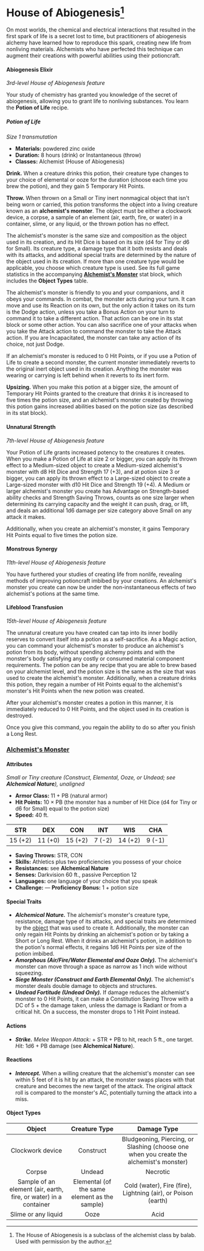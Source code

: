 # House of Abiogenesis[^🧪]

On most worlds, the chemical and electrical interactions that resulted in the first spark of life is a secret lost to time, but practitioners of abiogenesis alchemy have learned how to reproduce this spark, creating new life from nonliving materials. Alchemists who have perfected this technique can augment their creations with powerful abilities using their potioncraft.

#### Abiogenesis Elixir

_3rd-level House of Abiogenesis feature_

Your study of chemistry has granted you knowledge of the secret of abiogenesis, allowing you to grant life to nonliving substances. You learn the **Potion of Life** recipe.

##### Potion of Life

_Size 1 transmutation_

- **Materials:** powdered zinc oxide
- **Duration:** 8 hours (drink) or Instantaneous (throw)
- **Classes:** Alchemist (House of Abiogenesis)

**Drink.** When a creature drinks this potion, their creature type changes to your choice of elemental or ooze for the duration (choose each time you brew the potion), and they gain 5 Temporary Hit Points.

**Throw.** When thrown on a Small or Tiny inert nonmagical object that isn't being worn or carried, this potion transforms the object into a living creature known as an **alchemist's monster**. The object must be either a clockwork device, a corpse, a sample of an element (air, earth, fire, or water) in a container, slime, or any liquid, or the thrown potion has no effect.

The alchemist's monster is the same size and composition as the object used in its creation, and its Hit Dice is based on its size (d4 for Tiny or d6 for Small). Its creature type, a damage type that it both resists and deals with its attacks, and additional special traits are determined by the nature of the object used in its creation. If more than one creature type would be applicable, you choose which creature type is used. See its full game statistics in the accompanying **[Alchemist's Monster](#alchemists-monster)** stat block, which includes the **Object Types** table.

The alchemist's monster is friendly to you and your companions, and it obeys your commands. In combat, the monster acts during your turn. It can move and use its Reaction on its own, but the only action it takes on its turn is the Dodge action, unless you take a Bonus Action on your turn to command it to take a different action. That action can be one in its stat block or some other action. You can also sacrifice one of your attacks when you take the Attack action to command the monster to take the Attack action. If you are Incapacitated, the monster can take any action of its choice, not just Dodge.

If an alchemist's monster is reduced to 0 Hit Points, or if you use a Potion of Life to create a second monster, the current monster immediately reverts to the original inert object used in its creation. Anything the monster was wearing or carrying is left behind when it reverts to its inert form.

**Upsizing.** When you make this potion at a bigger size, the amount of Temporary Hit Points granted to the creature that drinks it is increased to five times the potion size, and an alchemist's monster created by throwing this potion gains increased abilities based on the potion size (as described in its stat block).

#### Unnatural Strength

_7th-level House of Abiogenesis feature_

Your Potion of Life grants increased potency to the creatures it creates. When you make a Potion of Life at size 2 or bigger, you can apply its thrown effect to a Medium-sized object to create a Medium-sized alchemist's monster with d8 Hit Dice and Strength 17 (+3), and at potion size 3 or bigger, you can apply its thrown effect to a Large-sized object to create a Large-sized monster with d10 Hit Dice and Strength 19 (+4). A Medium or larger alchemist's monster you create has Advantage on Strength-based ability checks and Strength Saving Throws, counts as one size larger when determining its carrying capacity and the weight it can push, drag, or lift, and deals an additional 1d6 damage per size category above Small on any attack it makes.

Additionally, when you create an alchemist's monster, it gains Temporary Hit Points equal to five times the potion size.

#### Monstrous Synergy

_11th-level House of Abiogenesis feature_

You have furthered your studies of creating life from nonlife, revealing methods of improving potioncraft imbibed by your creations. An alchemist's monster you create can now be under the non-instantaneous effects of two alchemist's potions at the same time.

#### Lifeblood Transfusion

_15th-level House of Abiogenesis feature_

The unnatural creature you have created can tap into its inner bodily reserves to convert itself into a potion as a self-sacrifice. As a Magic action, you can command your alchemist's monster to produce an alchemist's potion from its body, without spending alchemy points and with the monster's body satisfying any costly or consumed material component requirements. The potion can be any recipe that you are able to brew based on your alchemist level, and the potion size is the same as the size that was used to create the alchemist's monster. Additionally, when a creature drinks this potion, they regain a number of Hit Points equal to the alchemist's monster's Hit Points when the new potion was created.

After your alchemist's monster creates a potion in this manner, it is immediately reduced to 0 Hit Points, and the object used in its creation is destroyed.

Once you give this command, you regain the ability to do so after you finish a Long Rest.

### [Alchemist's Monster](https://github.com/mpanighetti/dnd5e-monsters/blob/main/special/alchemists-monster.md)

#### Attributes

_Small or Tiny creature (Construct, Elemental, Ooze, or Undead; see **Alchemical Nature**), unaligned_

- **Armor Class:** 11 + PB (natural armor)
- **Hit Points:** 10 × PB (the monster has a number of Hit Dice (d4 for Tiny or d6 for Small) equal to the potion size)
- **Speed:** 40 ft.

|  STR  |  DEX  |  CON  | INT  |  WIS  | CHA  |
|:-----:|:-----:|:-----:|:----:|:-----:|:----:|
|15 (+2)|11 (+0)|15 (+2)|7 (-2)|14 (+2)|9 (-1)|

- **Saving Throws:** STR, CON
- **Skills:** Athletics plus two proficiencies you possess of your choice
- **Resistances:** see **Alchemical Nature**
- **Senses:** Darkvision 60 ft., passive Perception 12
- **Languages:** one language of your choice that you speak
- **Challenge:** — **Proficiency Bonus:** 1 + potion size

#### Special Traits

- _**Alchemical Nature.**_ The alchemist's monster's creature type, resistance, damage type of its attacks, and special traits are determined by the [object](#object-types) that was used to create it. Additionally, the monster can only regain Hit Points by drinking an alchemist's potion or by taking a Short or Long Rest. When it drinks an alchemist's potion, in addition to the potion's normal effects, it regains 1d6 Hit Points per size of the potion imbibed.
- _**Amorphous (Air/Fire/Water Elemental and Ooze Only).**_ The alchemist's monster can move through a space as narrow as 1 inch wide without squeezing.
- _**Siege Monster (Construct and Earth Elemental Only).**_ The alchemist's monster deals double damage to objects and structures.
- _**Undead Fortitude (Undead Only).**_ If damage reduces the alchemist's monster to 0 Hit Points, it can make a Constitution Saving Throw with a DC of 5 + the damage taken, unless the damage is Radiant or from a critical hit. On a success, the monster drops to 1 Hit Point instead.

#### Actions

- _**Strike.** Melee Weapon Attack:_ + STR + PB to hit, reach 5 ft., one target. _Hit:_ 1d6 + PB damage (see **Alchemical Nature**).

#### Reactions

- _**Intercept.**_ When a willing creature that the alchemist's monster can see within 5 feet of it is hit by an attack, the monster swaps places with that creature and becomes the new target of the attack. The original attack roll is compared to the monster's AC, potentially turning the attack into a miss.

#### Object Types

| Object | Creature Type | Damage Type |
|:-:|:-:|:-:|
| Clockwork device | Construct | Bludgeoning, Piercing, or Slashing (choose one when you create the alchemist's monster) |
| Corpse | Undead | Necrotic |
| Sample of an element (air, earth, fire, or water) in a container | Elemental (of the same element as the sample) | Cold (water), Fire (fire), Lightning (air), or Poison (earth) |
| Slime or any liquid | Ooze | Acid |

[^🧪]: The House of Abiogenesis is a subclass of the alchemist class by balab. Used with permission by the author.
